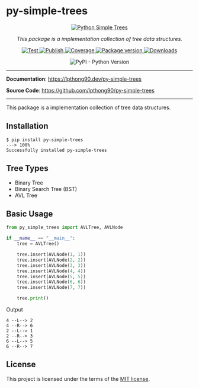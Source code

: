 # py-simple-trees

<p align="center">
    <a href="https://lpthong90.dev/projects/099989-py-simple-trees.html">
        <img class="project-thumnail" src="https://lpthong90.dev/py-simple-trees/assets/images/thumbnail.png" alt="Python Simple Trees">
    </a> 
</p>
<p align="center">
    <em>This package is a implementation collection of tree data structures.</em>
</p>

<p align="center">
    <a href="https://github.com/lpthong90/py-simple-trees/actions?query=workflow%3ATest" target="_blank">
        <img src="https://github.com/lpthong90/py-simple-trees/workflows/Test/badge.svg" alt="Test">
    </a>
    <a href="https://github.com/lpthong90/py-simple-trees/actions?query=workflow%3APublish" target="_blank">
        <img src="https://github.com/lpthong90/py-simple-trees/workflows/Publish/badge.svg" alt="Publish">
    </a>
    <a href="https://coverage-badge.samuelcolvin.workers.dev/redirect/lpthong90/py-simple-trees" target="_blank">
        <img src="https://coverage-badge.samuelcolvin.workers.dev/lpthong90/py-simple-trees.svg" alt="Coverage">
    </a>
    <a href="https://pypi.org/project/py-simple-trees" target="_blank">
        <img src="https://img.shields.io/pypi/v/py-simple-trees?color=%2334D058&label=pypi%20package" alt="Package version">
    </a>
    <a href="https://pypi.org/project/py-simple-trees" target="_blank">
        <img alt="Downloads" src="https://img.shields.io/pypi/dm/py-simple-trees?color=%2334D058" />
    </a>
</p>
<p align="center">
    <img alt="PyPI - Python Version" src="https://img.shields.io/pypi/pyversions/py-simple-trees">
</p>


---

**Documentation**: <a href="https://lpthong90.dev/py-simple-trees" target="_blank">https://lpthong90.dev/py-simple-trees</a>

**Source  Code**: <a href="https://github.com/lpthong90/py-simple-trees" target="_blank">https://github.com/lpthong90/py-simple-trees</a>

---

This package is a implementation collection of tree data structures.

## Installation

<div class="termy">

```console
$ pip install py-simple-trees
---> 100%
Successfully installed py-simple-trees
```


## Tree Types
- Binary Tree
- Binary Search Tree (BST)
- AVL Tree

## Basic Usage

```Python
from py_simple_trees import AVLTree, AVLNode

if __name__ == "__main__":
    tree = AVLTree()

    tree.insert(AVLNode(1, 1))
    tree.insert(AVLNode(2, 2))
    tree.insert(AVLNode(3, 3))
    tree.insert(AVLNode(4, 4))
    tree.insert(AVLNode(5, 5))
    tree.insert(AVLNode(6, 6))
    tree.insert(AVLNode(7, 7))

    tree.print()
```

Output
```
4 --L--> 2
4 --R--> 6
2 --L--> 1
2 --R--> 3
6 --L--> 5
6 --R--> 7
```






## License

This project is licensed under the terms of the [MIT license](https://github.com/lpthong90/py-simple-trees/blob/main/LICENSE).
